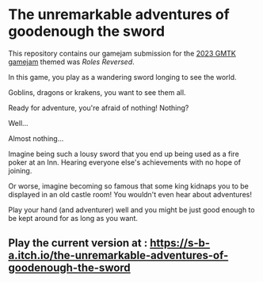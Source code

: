 The unremarkable adventures of goodenough the sword
==

This repository contains our gamejam submission for the [2023 GMTK gamejam](https://itch.io/jam/gmtk-2023) themed was *Roles Reversed*.

In this game, you play as a wandering sword longing to see the world.

Goblins, dragons or krakens, you want to see them all.

Ready for adventure, you're afraid of nothing! Nothing?

Well...

Almost nothing...

Imagine being such a lousy sword that you end up being used as a fire poker at an Inn. Hearing everyone else's achievements with no hope of joining.

Or worse, imagine becoming so famous that some king kidnaps you to be displayed in an old castle room! You wouldn't even hear about adventures!

Play your hand (and adventurer) well and you might be just good enough to be kept around for as long as you want.



Play the current version at : https://s-b-a.itch.io/the-unremarkable-adventures-of-goodenough-the-sword
-

